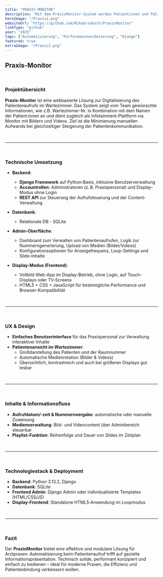 ```yaml
---
title: "PRAXIS-MONITOR"
description: "Mit dem PraxisMonitor‑System werden Patientinnen und Patienten im Wartebereich digital aufgerufen, während auf Displays informative Bilder und Videos angezeigt werden."
heroImage: "/Praxis1.png"
websiteUrl: "https://github.com/MikaGriebsch/PraxisMonitor"
linkType: "github"
year: "2025"
tags: ["Automatisierung", "Performanceverbesserung", "Django"]
featured: true
extraImage: "/Praxis2.png"
---
```


## Praxis-Monitor

<br>

### Projektübersicht

**Praxis-Monitor** ist eine webbasierte Lösung zur Digitalisierung des Patientenaufrufs im Wartezimmer. Das System zeigt vom Team gewünschte Informationen, wie z.B. Wartezimmer-Nr. in Kombination mit dem Namen der Patient:innen an und dient zugleich als Infotainment-Plattform via Monitor mit Bildern und Videos. Ziel ist die Minimierung manuellen Aufwands bei gleichzeitiger Steigerung der Patientenkommunikation.

<br>

---  
<br>

### Technische Umsetzung

- **Backend**:
  - **Django Framework** auf Python‑Basis, inklusive Benutzerverwaltung
  - **Accountrollen**: Administratoren (z. B. Praxispersonal) und Display-Modus ohne Login  
  - **REST API** zur Steuerung der Aufrufsteuerung und der Content-Verwaltung

- **Datenbank**:
  - Relationale DB - SQLite

- **Admin-Oberfläche**:
  - Dashboard zum Verwalten von Patientenaufrufen, Logik zur Nummerngenerierung, Upload von Medien (Bilder/Videos)  
  - Konfigurationsoptionen für Anzeigefrequenz, Loop-Settings und Slide-Inhalte

- **Display-Modus (Frontend)**:
  - Vollbild-Web-App im Display-Betrieb, ohne Login, auf Touch-Displays oder TV‑Screens
  - HTML5 + CSS + JavaScript für bestmögliche Performance und Browser-Kompatibilität

<br>

---  
<br>

### UX & Design

- **Einfaches Benutzerinterface** für das Praxispersonal zur Verwaltung interaktiver Inhalte  
- **Patientenansicht im Wartezimmer**:
  - Großdarstellung des Patienten und der Raumnummer
  - Automatische Medienrotation (Bilder & Videos)
  - Übersichtlich, kontrastreich und auch bei größeren Displays gut lesbar

<br>

---  
<br>

### Inhalte & Informationsfluss

- **Aufrufdatum/-zeit & Nummernvergabe**: automatische oder manuelle Zuweisung  
- **Medienverwaltung**: Bild- und Videocontent über Adminbereich steuerbar  
- **Playlist-Funktion**: Reihenfolge und Dauer von Slides im Zeitplan  

<br>

---  
<br>

### Technologiestack & Deployment

- **Backend**: Python 3.13.2, Django
- **Datenbank**: SQLite
- **Frontend Admin**: Django Admin oder individualisierte Templates (HTML/CSS/JS)  
- **Display-Frontend**: Standalone HTML5‑Anwendung im Loopmodus 

<br>

---  
<br>

### Fazit

Der **PraxisMonitor** bietet eine effektive und modulare Lösung für Arztpraxen: Automatisierung beim Patientenaufruf trifft auf gezielte Informationspräsentation. Technisch solide, performant konzipiert und einfach zu bedienen – ideal für moderne Praxen, die Effizienz und Patientenbindung verbessern wollen.
